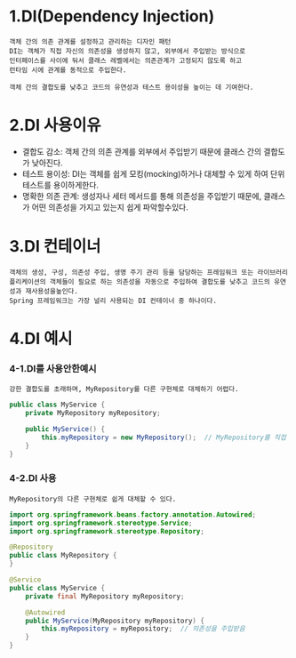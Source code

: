 # 1.DI(Dependency Injection)
    객체 간의 의존 관계를 설정하고 관리하는 디자인 패턴     
    DI는 객체가 직접 자신의 의존성을 생성하지 않고, 외부에서 주입받는 방식으로
    인터페이스를 사이에 둬서 클래스 레벨에서는 의존관계가 고정되지 않도록 하고
    런타임 시에 관계를 동적으로 주입한다.
    
    객체 간의 결합도를 낮추고 코드의 유연성과 테스트 용이성을 높이는 데 기여한다.    


# 2.DI 사용이유
- 결합도 감소: 객체 간의 의존 관계를 외부에서 주입받기 때문에 클래스 간의 결합도가 낮아진다.
- 테스트 용이성: DI는 객체를 쉽게 모킹(mocking)하거나 대체할 수 있게 하여 단위 테스트를 용이하게한다.
- 명확한 의존 관계: 생성자나 세터 메서드를 통해 의존성을 주입받기 때문에, 클래스가 어떤 의존성을 가지고 있는지 쉽게 파악할수있다.


# 3.DI 컨테이너
    객체의 생성, 구성, 의존성 주입, 생명 주기 관리 등을 담당하는 프레임워크 또는 라이브러리
    플리케이션의 객체들이 필요로 하는 의존성을 자동으로 주입하여 결합도를 낮추고 코드의 유연성과 재사용성을높인다.
    Spring 프레임워크는 가장 널리 사용되는 DI 컨테이너 중 하나이다.


# 4.DI 예시
### 4-1.DI를 사용안한예시
    강한 결합도를 초래하며, MyRepository를 다른 구현체로 대체하기 어렵다.
```java
public class MyService {
    private MyRepository myRepository;

    public MyService() {
        this.myRepository = new MyRepository();  // MyRepository를 직접 생성
    }
}

```


### 4-2.DI 사용
    MyRepository의 다른 구현체로 쉽게 대체할 수 있다.
```java
import org.springframework.beans.factory.annotation.Autowired;
import org.springframework.stereotype.Service;
import org.springframework.stereotype.Repository;

@Repository
public class MyRepository {
}

@Service
public class MyService {
    private final MyRepository myRepository;

    @Autowired
    public MyService(MyRepository myRepository) {
        this.myRepository = myRepository;  // 의존성을 주입받음
    }
}


```
